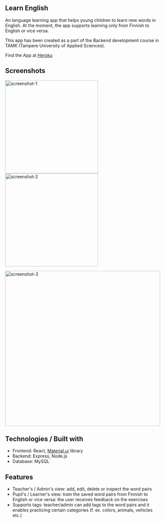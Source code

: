 ## Learn English

An language learning app that helps young children to learn new words in English.
At the moment, the app supports learning only from Finnish to English or vice versa.

This app has been created as a part of the Backend development course in TAMK (Tampere University of Applied Sciences).

Find the App at [Heroku](https://learn-english-fullstackproject.herokuapp.com/)

## Screenshots

<img height="300" alt="screenshot-1" src="https://user-images.githubusercontent.com/77788900/148817716-a61b4d1a-63c4-4036-9e3e-590b0ea9074a.png"> <img height="300" alt="screenshot-2" src="https://user-images.githubusercontent.com/77788900/148817866-2b09bc9b-a1dd-48ac-b355-6f69b3c69b12.png">

<img width="500" alt="screenshot-3" src="https://user-images.githubusercontent.com/77788900/148817890-48bde4c0-a06d-471e-b89e-281e547cdb6a.png">

## Technologies / Built with

- Frontend: React, [Material.ui](https://mui.com/) library
- Backend: Express, Node.js
- Database: MySQL

## Features

- Teacher's / Admin's view: add, edit, delete or inspect the word pairs
- Pupil's / Learner's view: train the saved word pairs from Finnish to English or vice versa: the user receives feedback on the exercises
- Supports tags: teacher/admin can add tags to the word pairs and it enables practicing certain categories (f. ex. colors, animals, vehicles etc.)
